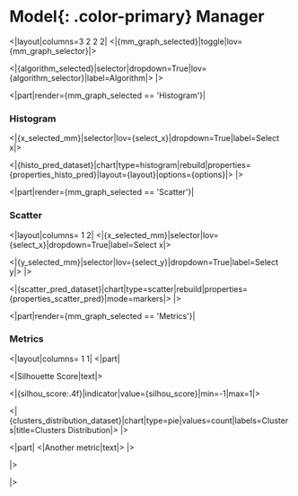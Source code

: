 # **Model**{: .color-primary} Manager

<|layout|columns=3 2 2 2|
<|{mm_graph_selected}|toggle|lov={mm_graph_selector}|>

<|{algorithm_selected}|selector|dropdown=True|lov={algorithm_selector}|label=Algorithm|>
|>

<|part|render={mm_graph_selected == 'Histogram'}|
### Histogram
<|{x_selected_mm}|selector|lov={select_x}|dropdown=True|label=Select x|>

<|{histo_pred_dataset}|chart|type=histogram|rebuild|properties={properties_histo_pred}|layout={layout}|options={options}|>
|>

<|part|render={mm_graph_selected == 'Scatter'}|
### Scatter
<|layout|columns= 1 2|
<|{x_selected_mm}|selector|lov={select_x}|dropdown=True|label=Select x|>

<|{y_selected_mm}|selector|lov={select_y}|dropdown=True|label=Select y|>
|>

<|{scatter_pred_dataset}|chart|type=scatter|rebuild|properties={properties_scatter_pred}|mode=markers|>
|>

<|part|render={mm_graph_selected == 'Metrics'}|
### Metrics
<|layout|columns= 1 1|
<|part|

<|Silhouette Score|text|>

<|{silhou_score:.4f}|indicator|value={silhou_score}|min=-1|max=1|>

<|{clusters_distribution_dataset}|chart|type=pie|values=count|labels=Clusters|title=Clusters Distribution|>
|>

<|part|
<|Another metric|text|>
|>

|>

|>